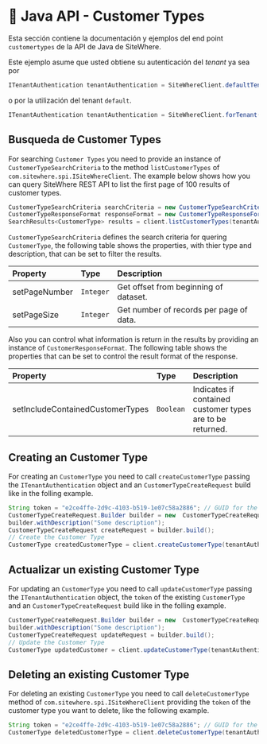 # :book: Java API - Customer Types

<Seo/>

Esta sección contiene la documentación y ejemplos del end point `customertypes` de la API de Java de SiteWhere.

Este ejemplo asume que usted obtiene su autenticación del *tenant* ya sea por

```java
ITenantAuthentication tenantAuthentication = SiteWhereClient.defaultTenant();
```

o por la utilización del tenant `default`.

```java
ITenantAuthentication tenantAuthentication = SiteWhereClient.forTenant("token", "auth");
```

## Busqueda de Customer Types

For searching `Customer Types` you need to provide an instance of `CustomerTypeSearchCriteria`  to the method 
`listCustomerTypes` of `com.sitewhere.spi.ISiteWhereClient`. The example below shows how you can query SiteWhere REST API to 
list the first page of 100 results of customer types.

```java
CustomerTypeSearchCriteria searchCriteria = new CustomerTypeSearchCriteria(1, 100);
CustomerTypeResponseFormat responseFormat = new CustomerTypeResponseFormat();
SearchResults<CustomerType> results = client.listCustomerTypes(tenantAuthentication, searchCriteria, responseFormat);
```

`CustomerTypeSearchCriteria` defines the search criteria for quering `CustomerType`, the following table shows the properties, with 
thier type and description, that can be set to filter the results.

| Property                     | Type        | Description                                                    |
|:-----------------------------|:------------|:---------------------------------------------------------------|
| setPageNumber                | `Integer`   | Get offset from beginning of dataset.                          |
| setPageSize                  | `Integer`   | Get number of records per page of data.                        |

Also you can control what information is return in the results by providing an instance of `CustomerResponseFormat`.
The following table shows the properties that can be set to control the result format of the response.

| Property                         | Type        | Description                                                    |
|:---------------------------------|:------------|:---------------------------------------------------------------|
| setIncludeContainedCustomerTypes | `Boolean`   | Indicates if contained customer types are to be returned.      |

## Creating an Customer Type

For creating an `CustomerType` you need to call `createCustomerType` passing the `ITenantAuthentication` object and an
`CustomerTypeCreateRequest` build like in the folling example.

```java
String token = "e2ce4ffe-2d9c-4103-b519-1e07c58a2886"; // GUID for the Customer Type
CustomerTypeCreateRequest.Builder builder = new  CustomerTypeCreateRequest.Builder(token, "my customer type");
builder.withDescription("Some description");
CustomerTypeCreateRequest createRequest = builder.build();
// Create the Customer Type
CustomerType createdCustomerType = client.createCustomerType(tenantAuthentication, createRequest);
```

## Actualizar un existing Customer Type

For updating an `CustomerType` you need to call `updateCustomerType` passing the `ITenantAuthentication` object,
the `token` of the existing `CustomerType` and an `CustomerTypeCreateRequest` build like in the folling example.

```java
CustomerTypeCreateRequest.Builder builder = new  CustomerTypeCreateRequest.Builder(token, "my customer type");
builder.withDescription("Some description");
CustomerTypeCreateRequest updateRequest = builder.build();
// Update the Customer Type
CustomerType updatedCustomer = client.updateCustomerType(tenantAuthentication, token, updateRequest);
```

## Deleting an existing Customer Type

For deleting an existing `CustomerType` you need to call `deleteCustomerType` method of `com.sitewhere.spi.ISiteWhereClient`
providing the `token` of the customer type you want to delete, like the following example.

```java
String token = "e2ce4ffe-2d9c-4103-b519-1e07c58a2886"; // GUID for the Customer Type
CustomerType deletedCustomerType = client.deleteCustomerType(tenantAuthentication, token);
```
